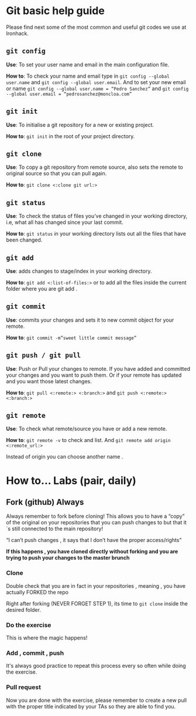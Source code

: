 # Git basic help guide

Please find next some of the most common and useful git codes we use at Ironhack.

## `git config`

**Use**: To set your user name and email in the main
configuration file.

**How to**: To check your name and email type in `git config --global user.name` and `git config --global user.email`. And to set your new email or name `git config --global user.name = “Pedro Sanchez”` and `git config --global user.email =
“pedrosanchez@moncloa.com”`

## `git init`

**Use**: To initialise a git repository for a new or
existing project.

**How to**: `git init` in the root of your project directory.

## `git clone`

**Use**: To copy a git repository from remote source,
also sets the remote to original source so that you can pull again.

**How to**: `git clone <:clone git url:>`

## `git status`

**Use**: To check the status of files you’ve changed in
your working directory, i.e, what all has changed
since your last commit.

**How to**: `git status` in your working directory lists
out all the files that have been changed.

## `git add`

**Use**: adds changes to stage/index in your working directory.

**How to**: `git add <:list-of-files:>` or to add all the files inside the current folder where you are git
add .

## `git commit`

**Use**: commits your changes and sets it to new commit object for your remote.

**How to**: `git commit -m”sweet little commit message”`

## `git push / git pull`

**Use**: Push or Pull your changes to remote. If you
have added and committed your changes and you
want to push them. Or if your remote has updated
and you want those latest changes.

**How to**: `git pull <:remote:> <:branch:>` and `git
push <:remote:> <:branch:>`

## `git remote`

**Use**: To check what remote/source you have or
add a new remote.

**How to**: `git remote -v` to check and list. And `git
remote add origin <:remote_url:>`

Instead of origin you can choose another name .

# How to... Labs (pair, daily)

## Fork (github) Always

Always remember to fork before cloning! This
allows you to have a “copy” of the original on your
repositories that you can push changes to but that it
´s still connected to the main repository!

“I can’t push changes , it says that I don’t have the
proper access/rights”

**If this happens , you have cloned directly without
forking and you are trying to push your changes to the master brunch**

### Clone

Double check that you are in fact in your
repositories , meaning , you have actually FORKED
the repo

Right after forking (NEVER FORGET STEP 1), its
time to `git clone` inside the desired folder.

### Do the exercise

This is where the magic happens!

### Add , commit , push

It's always good practice to repeat this process every so often while doing the exercise.

### Pull request

Now you are done with the exercise, please remember to create a new pull with the proper title indicated by your TAs so they are able to find you.
